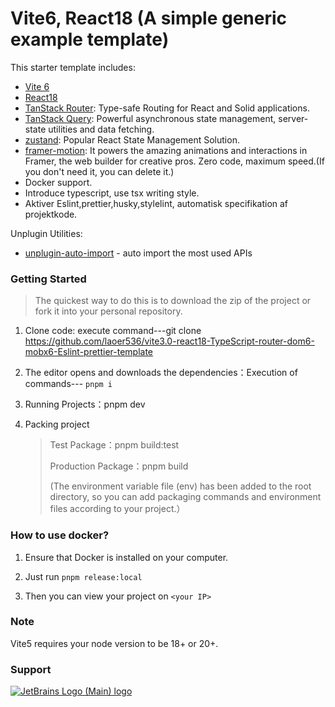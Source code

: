 # Vite6, React18 (A simple generic example template)

This starter template includes:

- [Vite 6](https://vitejs.dev/guide/)
- [React18](https://react.docschina.org/)
- [TanStack Router](https://tanstack.com/router/latest): Type-safe Routing for React and Solid applications.
- [TanStack Query](https://tanstack.com/query/latest): Powerful asynchronous state management, server-state utilities and data fetching.
- [zustand](https://github.com/pmndrs/zustand): Popular React State Management Solution.
- [framer-motion](https://www.framer.com/motion/introduction/): It powers the amazing animations and interactions in Framer, the web builder for creative pros. Zero code, maximum speed.(If you don't need it, you can delete it.)
- Docker support.
- Introduce typescript, use tsx writing style.
- Aktiver Eslint,prettier,husky,stylelint, automatisk specifikation af projektkode.

Unplugin Utilities:

- [unplugin-auto-import](https://github.com/antfu/unplugin-auto-import) - auto import the most used APIs

### Getting Started

> The quickest way to do this is to download the zip of the project or fork it into your personal repository.

1. Clone code: execute command---git clone https://github.com/laoer536/vite3.0-react18-TypeScript-router-dom6-mobx6-Eslint-prettier-template

2. The editor opens and downloads the dependencies：Execution of commands--- `pnpm i`

3. Running Projects：pnpm dev

4. Packing project

   > Test Package：pnpm build:test
   >
   > Production Package：pnpm build
   >
   > (The environment variable file (env) has been added to the root directory, so you can add packaging commands and environment files according to your project.）

### How to use docker?

1. Ensure that Docker is installed on your computer.

2. Just run `pnpm release:local`

3. Then you can view your project on `<your IP>`

### Note

Vite5 requires your node version to be 18+ or 20+.

### Support

[![JetBrains Logo (Main) logo](https://resources.jetbrains.com/storage/products/company/brand/logos/jb_beam.png)](https://jb.gg/OpenSourceSupport)

